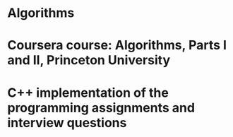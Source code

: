 # Algorithms
# Coursera course: Algorithms, Parts I and II, Princeton University
# C++ implementation of the programming assignments and interview questions
